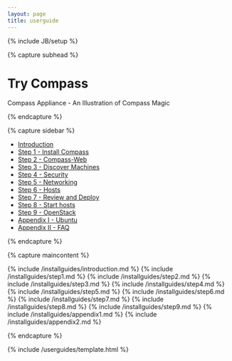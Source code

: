```yaml
---
layout: page
title: userguide
---
```


{% include JB/setup %}


{% capture subhead %}
  <h1>Try Compass</h1>
  <p class="lead">Compass Appliance - An Illustration of Compass Magic</p>
{% endcapture %}


{% capture sidebar %}

<ul class="nav nav-list bs-docs-sidenav">
  <li class="active"><a href="#introduction">Introduction</a></li>
  <li><a href="#step-one">Step 1 - Install Compass</a></li>
  <li><a href="#step-two">Step 2 - Compass-Web</a></li>
  <li><a href="#step-three">Step 3 - Discover Machines</a></li>
  <li><a href="#step-four">Step 4 - Security</a></li>
  <li><a href="#step-five">Step 5 - Networking</a></li>
  <li><a href="#step-six">Step 6 - Hosts</a></li>
  <li><a href="#step-seven">Step 7 - Review and Deploy</a></li>
  <li><a href="#step-eigth">Step 8 - Start hosts</a></li>
  <li><a href="#step-nine">Step 9 - OpenStack</a></li>
  <li><a href="#appendix1">Appendix I - Ubuntu</a></li>
  <li><a href="#appendix2">Appendix II - FAQ</a></li>
</ul>

{% endcapture %}


{% capture maincontent %}

  {% include /installguides/introduction.md %}
  {% include /installguides/step1.md %}
  {% include /installguides/step2.md %}
  {% include /installguides/step3.md %}
  {% include /installguides/step4.md %}
  {% include /installguides/step5.md %}
  {% include /installguides/step6.md %}
  {% include /installguides/step7.md %}
  {% include /installguides/step8.md %}
  {% include /installguides/step9.md %}
  {% include /installguides/appendix1.md %}
  {% include /installguides/appendix2.md %}

{% endcapture %}

{% include /userguides/template.html %}


